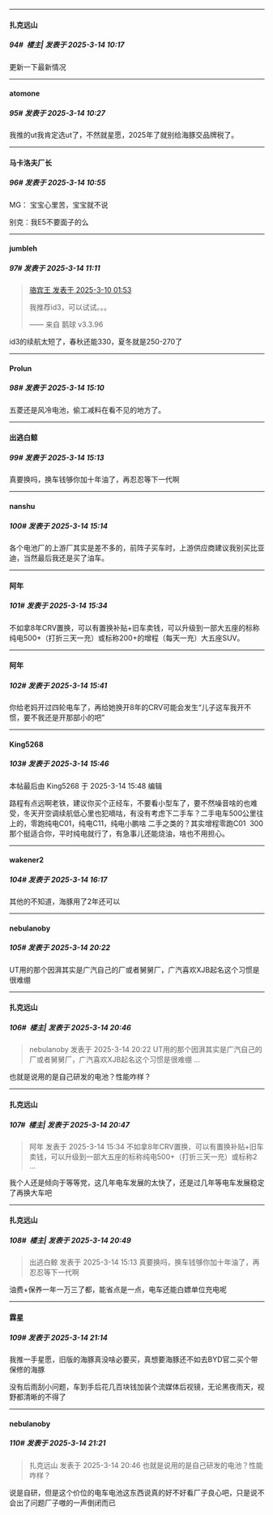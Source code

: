 ﻿
*****

####  扎克远山  
##### 94#         楼主| 发表于 2025-3-14 10:17

更新一下最新情况


*****

####  atomone  
##### 95#       发表于 2025-3-14 10:27

我推的ut我肯定选ut了，不然就星愿，2025年了就别给海豚交品牌税了。


*****

####  马卡洛夫厂长  
##### 96#       发表于 2025-3-14 10:55

MG： 宝宝心里苦，宝宝就不说

别克：我E5不要面子的么


*****

####  jumbleh  
##### 97#       发表于 2025-3-14 11:11

<blockquote><a href="httphttps://bbs.saraba1st.com/2b/forum.php?mod=redirect&amp;goto=findpost&amp;pid=67617273&amp;ptid=2249126" target="_blank">骆宾王 发表于 2025-3-10 01:53</a>

我推荐id3，可以试试。。。

—— 来自 鹅球 v3.3.96</blockquote>
id3的续航太短了，春秋还能330，夏冬就是250-270了


*****

####  Prolun  
##### 98#       发表于 2025-3-14 15:10

五菱还是风冷电池，偷工减料在看不见的地方了。


*****

####  出逃白鲸  
##### 99#       发表于 2025-3-14 15:13

真要换吗，换车钱够你加十年油了，再忍忍等下一代啊

*****

####  nanshu  
##### 100#       发表于 2025-3-14 15:14

各个电池厂的上游厂其实是差不多的，前阵子买车时，上游供应商建议我别买比亚迪，当然最后我还是买了油车。


*****

####  阿年  
##### 101#       发表于 2025-3-14 15:34

不如拿8年CRV置换，可以有置换补贴+旧车卖钱，可以升级到一部大五座的标称纯电500+（打折三天一充）或标称200+的增程（每天一充）大五座SUV。


*****

####  阿年  
##### 102#       发表于 2025-3-14 15:41

你给老妈开过四轮电车了，再给她换开8年的CRV可能会发生“儿子这车我开不惯，要不我还是开那部小的吧”


*****

####  King5268  
##### 103#       发表于 2025-3-14 15:46

 本帖最后由 King5268 于 2025-3-14 15:48 编辑 

路程有点远啊老铁，建议你买个正经车，不要看小型车了，要不然噪音啥的也难受，冬天开空调续航低心里也犯嘀咕，有没有考虑下二手车？二手电车500公里往上的，零跑纯电C01，纯电C11，纯电小鹏啥 二手之类的？其实增程零跑C01  300那个挺适合你，平时纯电就行了，有急事儿还能烧油，啥也不用担心。


*****

####  wakener2  
##### 104#       发表于 2025-3-14 16:17

其他的不知道，海豚用了2年还可以


*****

####  nebulanoby  
##### 105#       发表于 2025-3-14 20:22

UT用的那个因湃其实是广汽自己的厂或者舅舅厂，广汽喜欢XJB起名这个习惯是很难绷


*****

####  扎克远山  
##### 106#         楼主| 发表于 2025-3-14 20:46

<blockquote>nebulanoby 发表于 2025-3-14 20:22
UT用的那个因湃其实是广汽自己的厂或者舅舅厂，广汽喜欢XJB起名这个习惯是很难绷 ...</blockquote>
也就是说用的是自己研发的电池？性能咋样？

*****

####  扎克远山  
##### 107#         楼主| 发表于 2025-3-14 20:47

<blockquote>阿年 发表于 2025-3-14 15:34
不如拿8年CRV置换，可以有置换补贴+旧车卖钱，可以升级到一部大五座的标称纯电500+（打折三天一充）或标称2 ...</blockquote>
我个人还是倾向于等等党，这几年电车发展的太快了，还是过几年等电车发展稳定了再换大车吧

*****

####  扎克远山  
##### 108#         楼主| 发表于 2025-3-14 20:49

<blockquote>出逃白鲸 发表于 2025-3-14 15:13
真要换吗，换车钱够你加十年油了，再忍忍等下一代啊</blockquote>
油费+保养一年一万三了都，能省点是一点，电车还能白嫖单位充电呢


*****

####  霖星  
##### 109#       发表于 2025-3-14 21:14

我推一手星愿，旧版的海豚真没啥必要买，真想要海豚还不如去BYD官二买个带保修的海豚

没有后雨刮小问题，车到手后花几百块钱加装个流媒体后视镜，无论黑夜雨天，视野都清晰的不得了


*****

####  nebulanoby  
##### 110#       发表于 2025-3-14 21:21

<blockquote>扎克远山 发表于 2025-3-14 20:46
也就是说用的是自己研发的电池？性能咋样？</blockquote>
说是自研，但是这个价位的电车电池这东西说真的好不好看厂子良心吧，只是说不会出了问题厂子嗷的一声倒闭而已

